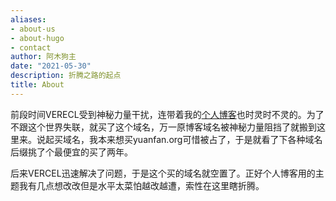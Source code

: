 ```yaml
---
aliases:
- about-us
- about-hugo
- contact
author: 阿木狗主
date: "2021-05-30"
description: 折腾之路的起点
title: About
---
```


前段时间VERECL受到神秘力量干扰，连带着我的[个人博客](https://yuanfan.vercel.app)也时灵时不灵的。为了不跟这个世界失联，就买了这个域名，万一原博客域名被神秘力量阻挡了就搬到这里来。说起买域名，我本来想买yuanfan.org可惜被占了，于是就看了下各种域名后缀挑了个最便宜的买了两年。

后来VERCEL迅速解决了问题，于是这个买的域名就空置了。正好个人博客用的主题我有几点想改改但是水平太菜怕越改越遭，索性在这里瞎折腾。


